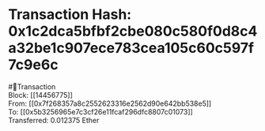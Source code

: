 
Transaction Hash: 0x1c2dca5bfbf2cbe080c580f0d8c4a32be1c907ece783cea105c60c597f7c9e6c
====================================================================================
  
#💸Transaction  
Block: [[14456775]]  
From: [[0x7f268357a8c2552623316e2562d90e642bb538e5]]  
To: [[0x5b3256965e7c3cf26e11fcaf296dfc8807c01073]]  
Transferred: 0.012375 Ether